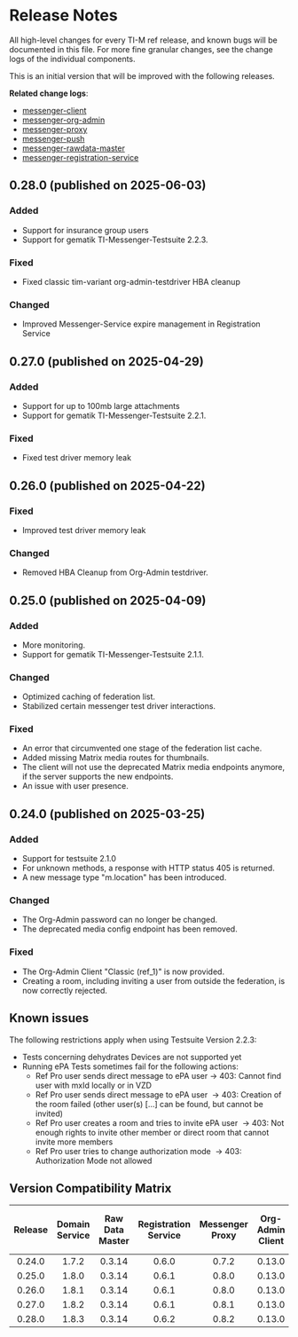 # Release Notes

All high-level changes for every TI-M ref release, and known bugs will be documented in this file. For more fine granular
changes, see the change logs of the individual components.

This is an initial version that will be improved with the following releases.

**Related change logs**:

- [messenger-client](https://github.com/tim-ref/messenger-client/blob/main/CHANGELOG.md)
- [messenger-org-admin](https://github.com/tim-ref/messenger-org-admin/blob/main/CHANGELOG.md)
- [messenger-proxy](https://github.com/tim-ref/messenger-proxy/blob/main/CHANGELOG.md)
- [messenger-push](https://github.com/tim-ref/messenger-push/blob/main/CHANGELOG.md)
- [messenger-rawdata-master](https://github.com/tim-ref/messenger-rawdata-master/blob/main/CHANGELOG.md)
- [messenger-registration-service](https://github.com/tim-ref/messenger-registration-service/blob/main/CHANGELOG.md)

<!--
The format is based on [Keep a Changelog](https://keepachangelog.com/en/1.1.0/).
-->


<!--

### Added

- A new feature.

### Changed

- A change in existing functionality.

### Deprecated

- A soon-to-be removed feature.

### Fixed

- A bug fix

### Security

- A vulnerability.

-->

## 0.28.0 (published on 2025-06-03)

### Added

- Support for insurance group users
- Support for gematik TI-Messenger-Testsuite 2.2.3.

### Fixed

- Fixed classic tim-variant org-admin-testdriver HBA cleanup

### Changed

- Improved Messenger-Service expire management in Registration Service 


## 0.27.0 (published on 2025-04-29)

### Added

- Support for up to 100mb large attachments
- Support for gematik TI-Messenger-Testsuite 2.2.1.

### Fixed

- Fixed test driver memory leak

## 0.26.0 (published on 2025-04-22)

### Fixed

- Improved test driver memory leak

### Changed

- Removed HBA Cleanup from Org-Admin testdriver.

## 0.25.0 (published on 2025-04-09)
### Added

- More monitoring.
- Support for gematik TI-Messenger-Testsuite 2.1.1.

### Changed

- Optimized caching of federation list.
- Stabilized certain messenger test driver interactions.

### Fixed

- An error that circumvented one stage of the federation list cache.
- Added missing Matrix media routes for thumbnails.
- The client will not use the deprecated Matrix media endpoints anymore, if the server supports the new endpoints.
- An issue with user presence.

##  0.24.0 (published on 2025-03-25)

### Added

- Support for testsuite 2.1.0
- For unknown methods, a response with HTTP status 405 is returned.
- A new message type "m.location" has been introduced.

### Changed

- The Org-Admin password can no longer be changed.
- The deprecated media config endpoint has been removed.

### Fixed
- The Org-Admin Client "Classic (ref_1)" is now provided.
- Creating a room, including inviting a user from outside the federation, is now correctly rejected.

## Known issues
The following restrictions apply when using Testsuite Version 2.2.3:
- Tests concerning dehydrates Devices are not supported yet
- Running ePA Tests sometimes fail for the following actions:
  - Ref Pro user sends direct message to ePA user -> 403: Cannot find user with mxId <MXID> locally or in VZD
  - Ref Pro user sends direct message to ePA user  -> 403: Creation of the room failed (other user(s) [...] can be found, but cannot be invited)
  - Ref Pro user creates a room and tries to invite ePA user  -> 403: Not enough rights to invite other member or direct room that cannot invite more members 
  - Ref Pro user tries to change authorization mode  -> 403: Authorization Mode not allowed 

## Version Compatibility Matrix
| Release | Domain Service | Raw Data Master | Registration Service | Messenger Proxy | Org-Admin Client | Org-Admin Test Driver | Messenger Client | Messenger Test Driver | Test Suite |
|:-------:|:--------------:|:---------------:|:--------------------:|:---------------:|:----------------:|:---------------------:|:----------------:|:---------------------:|:----------:|
| 0.24.0  |     1.7.2      |     0.3.14      |        0.6.0         |      0.7.2      |      0.13.0      |        0.16.0         |      1.28.0      |        0.13.0         |   2.1.0    |
| 0.25.0  |     1.8.0      |     0.3.14      |        0.6.1         |      0.8.0      |      0.13.0      |        0.16.0         |      1.28.1      |        0.13.5         |   2.1.1    |
| 0.26.0  |     1.8.1      |     0.3.14      |        0.6.1         |      0.8.0      |      0.13.0      |        0.17.0         |      1.28.1      |        0.13.6         |   2.1.1    |
| 0.27.0  |     1.8.2      |     0.3.14      |        0.6.1         |      0.8.1      |      0.13.0      |        0.18.0         |      1.28.1      |        0.13.8         |   2.2.1    |
| 0.28.0  |     1.8.3      |     0.3.14      |        0.6.2         |      0.8.2      |      0.13.0      |        0.18.0         |      1.28.1      |        0.14.2         |   2.2.3    |
